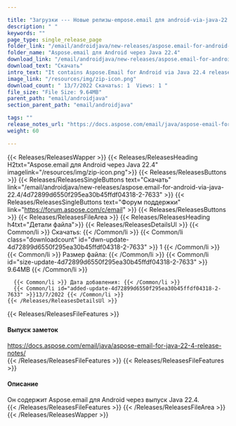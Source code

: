 ```yaml
---

title: "Загрузки --- Новые релизы-empose.email для android-via-java-22.4"
description: " "
keywords: ""
page_type: single_release_page
folder_link: "/email/androidjava/new-releases/aspose.email-for-android-via-java-22.4/"
folder_name: "Aspose.email для Android через Java 22.4"
download_link: "/email/androidjava/new-releases/aspose.email-for-android-via-java-22.4/4d72899d6550f295ea30b45ffdf04318-2-7633"
download_text: "Скачать"
intro_text: "It contains Aspose.Email for Android via Java 22.4 release."
image_link: "/resources/img/zip-icon.png"
download_count: " 13/7/2022 Скачатьs: 1  Views: 1 "
file_size: "File Size: 9.64MB"
parent_path: "email/androidjava"
section_parent_path: "email/androidjava"

tags: ""
release_notes_url: "https://docs.aspose.com/email/java/aspose-email-for-java-22-4-release-notes/"
weight: 60

---
```


{{< Releases/ReleasesWapper >}}
  {{< Releases/ReleasesHeading H2txt="Aspose.email для Android через Java 22.4" imagelink="/resources/img/zip-icon.png">}}
  {{< Releases/ReleasesButtons >}}
    {{< Releases/ReleasesSingleButtons text="Скачать" link="/email/androidjava/new-releases/aspose.email-for-android-via-java-22.4/4d72899d6550f295ea30b45ffdf04318-2-7633" >}}
    {{< Releases/ReleasesSingleButtons text="Форум поддержки" link="https://forum.aspose.com/c/email" >}}
  {{< Releases/ReleasesButtons >}}
  {{< Releases/ReleasesFileArea >}}
    {{< Releases/ReleasesHeading h4txt="Детали файла">}}
    {{< Releases/ReleasesDetailsUl >}}
      {{< Common/li >}} Скачатьs: {{< /Common/li >}}
      {{< Common/li class="downloadcount" id="dwn-update-4d72899d6550f295ea30b45ffdf04318-2-7633" >}} 1 {{< /Common/li >}}
      {{< Common/li >}} Размер файла: {{< /Common/li >}}
      {{< Common/li id="size-update-4d72899d6550f295ea30b45ffdf04318-2-7633" >}} 9.64MB {{< /Common/li >}}

      {{< Common/li >}} Дата добавления: {{< /Common/li >}}
      {{< Common/li id="added-update-4d72899d6550f295ea30b45ffdf04318-2-7633" >}}13/7/2022 {{< /Common/li >}}
    {{< /Releases/ReleasesDetailsUl >}}

  {{< Releases/ReleasesFileFeatures >}}
      <h4>Выпуск заметок</h4><div><a href='https://docs.aspose.com/email/java/aspose-email-for-java-22-4-release-notes/'>https://docs.aspose.com/email/java/aspose-email-for-java-22-4-release-notes/</a></div>
  {{< /Releases/ReleasesFileFeatures >}}
  {{< Releases/ReleasesFileFeatures >}}
      <h4>Описание</h4><div class="HTMLDescription">Он содержит Aspose.email для Android через выпуск Java 22.4.</div>
  {{< /Releases/ReleasesFileFeatures >}}
 {{< /Releases/ReleasesFileArea >}}
{{< /Releases/ReleasesWapper >}}


